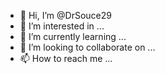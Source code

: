 - 👋 Hi, I’m @DrSouce29
- 👀 I’m interested in ...
- 🌱 I’m currently learning ...
- 💞️ I’m looking to collaborate on ...
- 📫 How to reach me ...

<!---
DrSouce29/DrSouce29 is a ✨ special ✨ repository because its `README.md` (this file) appears on your GitHub profile.
You can click the Preview link to take a look at your changes.
---Primes from RFC 3526 */
BIGNUM *BN_get_rfc3526_prime_1536(BIGNUM *bn);
BIGNUM *BN_get_rfc3526_prime_2048(BIGNUM *bn);
BIGNUM *BN_get_rfc3526_prime_3072(BIGNUM *bn);
BIGNUM *BN_get_rfc3526_prime_4096(BIGNUM *bn);
BIGNUM *BN_get_rfc3526_prime_6144(BIGNUM *bn);
BIGNUM *BN_get_rfc3526_prime_8192(BIGNUM *bn);

# if OPENSSL_API_COMPAT < 0x10100000L
#  define get_rfc2409_prime_768 BN_get_rfc2409_prime_768
#  define get_rfc2409_prime_1024 BN_get_rfc2409_prime_1024
#  define get_rfc3526_prime_1536 BN_get_rfc3526_prime_1536
#  define get_rfc3526_prime_2048 BN_get_rfc3526_prime_2048
#  define get_rfc3526_prime_3072 BN_get_rfc3526_prime_3072
#  define get_rfc3526_prime_4096 BN_get_rfc3526_prime_4096
#  define get_rfc3526_prime_6144 BN_get_rfc3526_prime_6144
#  define get_rfc3526_prime_8192 BN_get_rfc3526_prime_8192
# endif

int BN_bntest_rand(BIGNUM *rnd, int bits, int top, int bottom);

tks please help i lost almost everythink she stold all i had
